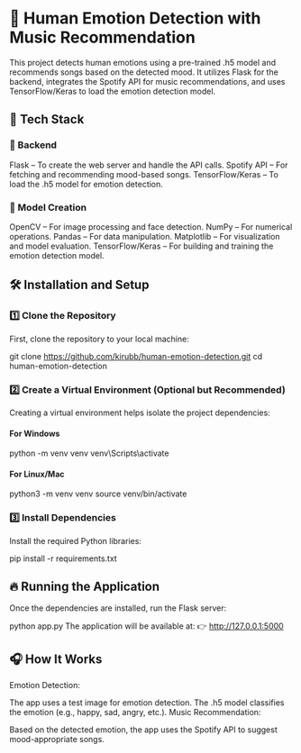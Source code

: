 # 🎵 Human Emotion Detection with Music Recommendation
This project detects human emotions using a pre-trained .h5 model and recommends songs based on the detected mood. It utilizes Flask for the backend, integrates the Spotify API for music recommendations, and uses TensorFlow/Keras to load the emotion detection model.

## 🚀 Tech Stack

### 🎯 Backend
Flask – To create the web server and handle the API calls.
Spotify API – For fetching and recommending mood-based songs.
TensorFlow/Keras – To load the .h5 model for emotion detection.

### 🎯 Model Creation
OpenCV – For image processing and face detection.
NumPy – For numerical operations.
Pandas – For data manipulation.
Matplotlib – For visualization and model evaluation.
TensorFlow/Keras – For building and training the emotion detection model.

## 🛠️ Installation and Setup
### 1️⃣ Clone the Repository
First, clone the repository to your local machine:

git clone https://github.com/kirubb/human-emotion-detection.git
cd human-emotion-detection

### 2️⃣ Create a Virtual Environment (Optional but Recommended)
Creating a virtual environment helps isolate the project dependencies:


#### For Windows
python -m venv venv
venv\Scripts\activate

#### For Linux/Mac
python3 -m venv venv
source venv/bin/activate

### 3️⃣ Install Dependencies
Install the required Python libraries:

pip install -r requirements.txt

## 🔥 Running the Application
Once the dependencies are installed, run the Flask server:

python app.py
The application will be available at:
👉 http://127.0.0.1:5000

## 🎧 How It Works
Emotion Detection:

The app uses a test image for emotion detection.
The .h5 model classifies the emotion (e.g., happy, sad, angry, etc.).
Music Recommendation:

Based on the detected emotion, the app uses the Spotify API to suggest mood-appropriate songs.
